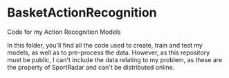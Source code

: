 # BasketActionRecognition
Code for my Action Recognition Models

In this folder, you'll find all the code used to create, train and test my models, as well as to pre-process the data. However, as this repository must be public, I can't include the data relating to my problem, as these are the property of SportRadar and can't be distributed online.
